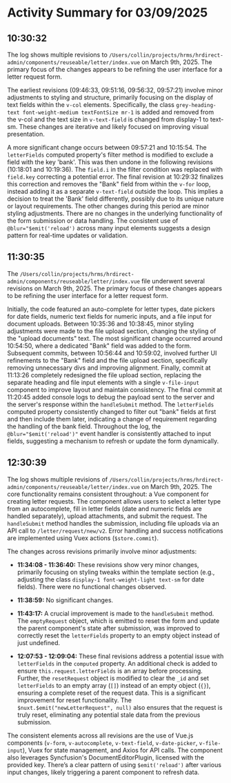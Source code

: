 # Activity Summary for 03/09/2025

## 10:30:32
The log shows multiple revisions to `/Users/collin/projects/hrms/hrdirect-admin/components/reuseable/letter/index.vue` on March 9th, 2025.  The primary focus of the changes appears to be refining the user interface for a letter request form.

The earliest revisions (09:46:33, 09:51:16, 09:56:32, 09:57:21) involve minor adjustments to styling and structure, primarily focusing on the display of text fields within the `v-col` elements.  Specifically, the class `grey-heading-text font-weight-medium textFontSize mr-1` is added and removed from the v-col and the text size in `v-text-field` is changed from display-1 to text-sm. These changes are iterative and likely focused on improving visual presentation.


A more significant change occurs between 09:57:21 and 10:15:54.  The `letterFields` computed property's filter method is modified to exclude a field with the key 'bank'. This was then undone  in the following revisions (10:18:01 and 10:19:36).  The  `field.i` in the filter condition was replaced with `field.key` correcting a potential error.  The final revision at 10:29:32 finalizes this correction and removes the "Bank" field from within the `v-for` loop,  instead adding it as a separate `v-text-field` outside the loop. This implies a decision to treat the 'Bank' field differently, possibly due to its unique nature or layout requirements.  The other changes during this period are minor styling adjustments.  There are no changes in the underlying functionality of the form submission or data handling.  The consistent use of `@blur="$emit('reload')` across many input elements suggests a design pattern for real-time updates or validation.


## 11:30:35
The `/Users/collin/projects/hrms/hrdirect-admin/components/reuseable/letter/index.vue` file underwent several revisions on March 9th, 2025.  The primary focus of these changes appears to be refining the user interface for a letter request form.

Initially, the code featured an auto-complete for letter types, date pickers for date fields, numeric text fields for numeric inputs, and a file input for document uploads.  Between 10:35:36 and 10:38:45, minor styling adjustments were made to the file upload section, changing the styling of the "upload documents" text.  The most significant change occurred around 10:54:50, where a dedicated "Bank" field was added to the form.  Subsequent commits, between 10:56:44 and 10:59:02, involved further UI refinements to the "Bank" field and the file upload section, specifically removing unnecessary divs and improving alignment.  Finally,  commit at 11:13:26 completely redesigned the file upload section, replacing the separate heading and file input elements with a single `v-file-input` component to improve layout and maintain consistency.  The final commit at 11:20:45 added console logs to debug the payload sent to the server and the server's response within the `handleSubmit` method.  The `letterFields` computed property consistently changed to filter out "bank" fields at first and then  include them later, indicating a change of requirement  regarding the handling of the bank field.  Throughout the log, the `@blur="$emit('reload')"` event handler is consistently attached to input fields, suggesting a mechanism to refresh or update the form dynamically.


## 12:30:39
The log shows multiple revisions of `/Users/collin/projects/hrms/hrdirect-admin/components/reuseable/letter/index.vue` on March 9th, 2025.  The core functionality remains consistent throughout: a Vue component for creating letter requests.  The component allows users to select a letter type from an autocomplete, fill in letter fields (date and numeric fields are handled separately), upload attachments, and submit the request.  The `handleSubmit` method handles the submission, including file uploads via an API call to `/letter/request/new/v2`.  Error handling and success notifications are implemented using Vuex actions (`$store.commit`).


The changes across revisions primarily involve minor adjustments:

* **11:34:08 - 11:36:40:** These revisions show very minor changes, primarily focusing on styling tweaks within the template section (e.g., adjusting the class `display-1 font-weight-light text-sm` for date fields). There were no functional changes observed.

* **11:38:59:** No significant changes.


* **11:43:17:** A crucial improvement is made to the `handleSubmit` method.  The `emptyRequest` object, which is emitted to reset the form and update the parent component's state after submission, was improved to correctly reset the `letterFields` property to an empty object instead of just undefined.


* **12:07:53 - 12:09:04:**  These final revisions address a potential issue with `letterFields` in the `computed` property. An additional check is added to ensure `this.request.letterFields` is an array before processing.  Further, the `resetRequest` object is modified to clear the `_id` and set `letterFields` to an empty array (`[]`) instead of an empty object (`{}`), ensuring a complete reset of the request data.  This is a significant improvement for reset functionality.  The `$nuxt.$emit("newLetterRequest", null)` also ensures that the request is truly reset, eliminating any potential stale data from the previous submission.


The consistent elements across all revisions are the use of Vue.js components (`v-form`, `v-autocomplete`, `v-text-field`, `v-date-picker`, `v-file-input`), Vuex for state management, and Axios for API calls. The component also leverages Syncfusion's DocumentEditorPlugin, licensed with the provided key.  There’s a clear pattern of using `$emit('reload')` after various input changes, likely triggering a parent component to refresh data.
